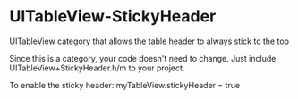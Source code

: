 # UITableView-StickyHeader
UITableView category that allows the table header to always stick to the top

Since this is a category, your code doesn't need to change. Just include UITableView+StickyHeader.h/m to your project.

To enable the sticky header:  myTableView.stickyHeader = true
